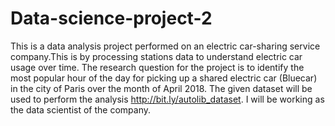 # Data-science-project-2
This is a data analysis project performed on an electric car-sharing service company.This is by processing stations data to understand electric car usage over time. The research question for the project is to identify the most popular hour of the day for picking up a shared electric car (Bluecar) in the city of Paris over the month of April 2018. The given dataset will be used to perform the analysis http://bit.ly/autolib_dataset. I will be working as the data scientist of the company.

